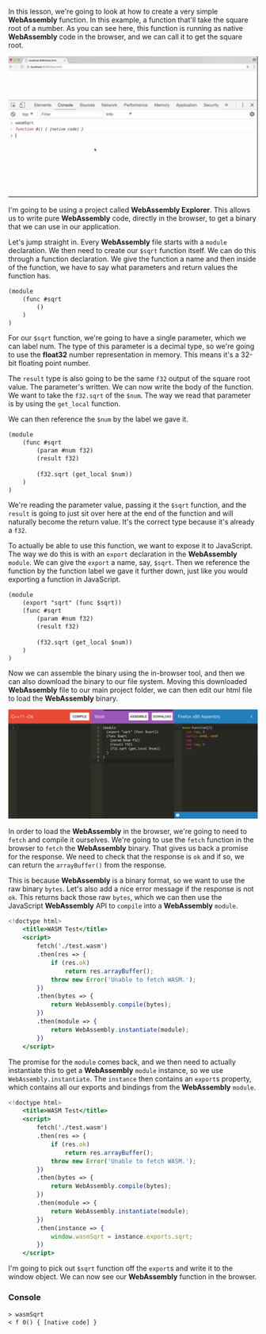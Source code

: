 In this lesson, we're going to look at how to create a very simple **WebAssembly** function. In this example, a function that'll take the square root of a number. As you can see here, this function is running as native **WebAssembly** code in the browser, and we can call it to get the square root.

![Native Code](../images/javascript-create-and-run-a-native-webassembly-function-native-code.png)

I'm going to be using a project called **WebAssembly Explorer**. This allows us to write pure **WebAssembly** code, directly in the browser, to get a binary that we can use in our application.

Let's jump straight in. Every **WebAssembly** file starts with a `module` declaration. We then need to create our `$sqrt` function itself. We can do this through a function declaration. We give the function a name and then inside of the function, we have to say what parameters and return values the function has.

```
(module
	(func #sqrt
		()
	)
)
```

For our `$sqrt` function, we're going to have a single parameter, which we can label num. The type of this parameter is a decimal type, so we're going to use the **float32** number representation in memory. This means it's a 32-bit floating point number.

The `result` type is also going to be the same `f32` output of the square root value. The parameter's written. We can now write the body of the function. We want to take the `f32.sqrt` of the `$num`. The way we read that parameter is by using the `get_local` function.

We can then reference the `$num` by the label we gave it. 

```
(module
	(func #sqrt
		(param #num f32)
		(result f32)

		(f32.sqrt (get_local $num))
	)
)
```

We're reading the parameter value, passing it the `$sqrt` function, and the `result` is going to just sit over here at the end of the function and will naturally become the return value. It's the correct type because it's already a `f32`.

To actually be able to use this function, we want to expose it to JavaScript. The way we do this is with an `export` declaration in the **WebAssembly** `module`. We can give the `export` a name, say, `$sqrt`. Then we reference the function by the function label we gave it further down, just like you would exporting a function in JavaScript.

```
(module
	(export "sqrt" (func $sqrt))
	(func #sqrt
		(param #num f32)
		(result f32)

		(f32.sqrt (get_local $num))
	)
)
```

Now we can assemble the binary using the in-browser tool, and then we can also download the binary to our file system. Moving this downloaded **WebAssembly** file to our main project folder, we can then edit our html file to load the **WebAssembly** binary.

![Assembling](../images/javascript-create-and-run-a-native-webassembly-function-assemble.png)

In order to load the **WebAssembly** in the browser, we're going to need to `fetch` and compile it ourselves. We're going to use the `fetch` function in the browser to `fetch` the **WebAssembly** binary. That gives us back a promise for the response. We need to check that the response is `ok` and if so, we can return the `arrayBuffer()` from the response.

This is because **WebAssembly** is a binary format, so we want to use the raw binary `bytes`. Let's also add a nice error message if the response is not `ok`. This returns back those raw `bytes`, which we can then use the JavaScript **WebAssembly** API to `compile` into a **WebAssembly** `module`.

```jsx
<!doctype html>
	<title>WASM Test</title>
	<script>
		fetch('./test.wasm')
		.then(res => {
			if (res.ok)
				return res.arrayBuffer();
			throw new Error('Unable to fetch WASM.');
		})
		.then(bytes => {
			return WebAssembly.compile(bytes);
		})
		.then(module => {
			return WebAssembly.instantiate(module);
		})
	</script>
```

The promise for the `module` comes back, and we then need to actually instantiate this to get a **WebAssembly** `module` instance, so we use `WebAssembly.instantiate`. The `instance` then contains an `export`s property, which contains all our exports and bindings from the **WebAssembly** `module`.

```jsx
<!doctype html>
	<title>WASM Test</title>
	<script>
		fetch('./test.wasm')
		.then(res => {
			if (res.ok)
				return res.arrayBuffer();
			throw new Error('Unable to fetch WASM.');
		})
		.then(bytes => {
			return WebAssembly.compile(bytes);
		})
		.then(module => {
			return WebAssembly.instantiate(module);
		})
		.then(instance => {
			window.wasmSqrt = instance.exports.sqrt;
		})
	</script>
```

I'm going to pick out `$sqrt` function off the `export`s and write it to the window object. We can now see our **WebAssembly** function in the browser.

### Console
```
> wasmSqrt
< f 0() { [native code] }
```